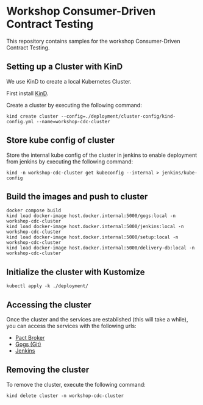 # Workshop Consumer-Driven Contract Testing

This repository contains samples for the workshop Consumer-Driven Contract Testing.

## Setting up a Cluster with KinD

We use KinD to create a local Kubernetes Cluster.

First install [KinD](https://kind.sigs.k8s.io/docs/user/quick-start).

Create a cluster by executing the following command:

```shell
kind create cluster --config=./deployment/cluster-config/kind-config.yml --name=workshop-cdc-cluster
```

## Store kube config of cluster

Store the internal kube config of the cluster in jenkins to enable deployment from jenkins
by executing the following command:

```shell
kind -n workshop-cdc-cluster get kubeconfig --internal > jenkins/kube-config
```

## Build the images and push to cluster

```shell
docker compose build
kind load docker-image host.docker.internal:5000/gogs:local -n workshop-cdc-cluster
kind load docker-image host.docker.internal:5000/jenkins:local -n workshop-cdc-cluster
kind load docker-image host.docker.internal:5000/setup:local -n workshop-cdc-cluster
kind load docker-image host.docker.internal:5000/delivery-db:local -n workshop-cdc-cluster
```

## Initialize the cluster with Kustomize

```shell
kubectl apply -k ./deployment/
```

## Accessing the cluster

Once the cluster and the services are established
(this will take a while), you can access the services with the following urls:

* [Pact Broker](http://localhost:30020/)
* [Gogs (Git)](http://localhost:30030/)
* [Jenkins](http://localhost:30040/)

## Removing the cluster

To remove the cluster, execute the following command:

```shell
kind delete cluster -n workshop-cdc-cluster
```
